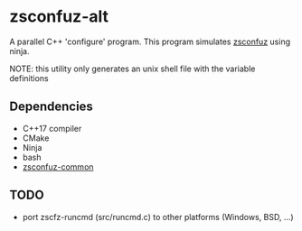 # zsconfuz-alt

A parallel C++ 'configure' program.
This program simulates [zsconfuz](https://github.com/zserik/zsconfuz) using ninja.

NOTE: this utility only generates
  an unix shell file with the variable definitions

## Dependencies

 - C++17 compiler
 - CMake
 - Ninja
 - bash
 - [zsconfuz-common](https://github.com/zserik/zsconfuz-common)

## TODO

 - port zscfz-runcmd (src/runcmd.c) to other platforms (Windows, BSD, ...)
